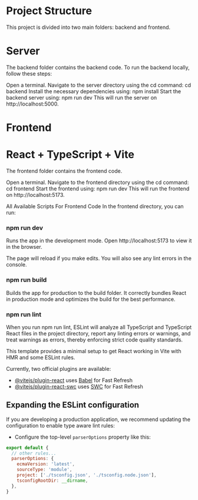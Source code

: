 # Project Structure
This project is divided into two main folders: backend and frontend.

# Server
The backend folder contains the backend code. To run the backend locally, follow these steps:

Open a terminal.
Navigate to the server directory using the cd command:
cd backend
Install the necessary dependencies using: npm install
Start the backend server using: npm run dev
This will run the server on http://localhost:5000.

# Frontend 
# React + TypeScript + Vite
The frontend folder contains the frontend code.

Open a terminal.
Navigate to the frontend directory using the cd command:
cd frontend
Start the frontend using: npm run dev
This will run the frontend on http://localhost:5173.

All Available Scripts For Frontend Code
In the frontend directory, you can run:

### npm run dev
Runs the app in the development mode.
Open http://localhost:5173 to view it in the browser.

The page will reload if you make edits.
You will also see any lint errors in the console.

### npm run build
Builds the app for production to the build folder.
It correctly bundles React in production mode and optimizes the build for the best performance.

### npm run lint
When you run npm run lint, ESLint will analyze all TypeScript and TypeScript React files in the project directory, report any linting errors or warnings, and treat warnings as errors, thereby enforcing strict code quality standards.


This template provides a minimal setup to get React working in Vite with HMR and some ESLint rules.

Currently, two official plugins are available:

- [@vitejs/plugin-react](https://github.com/vitejs/vite-plugin-react/blob/main/packages/plugin-react/README.md) uses [Babel](https://babeljs.io/) for Fast Refresh
- [@vitejs/plugin-react-swc](https://github.com/vitejs/vite-plugin-react-swc) uses [SWC](https://swc.rs/) for Fast Refresh

## Expanding the ESLint configuration

If you are developing a production application, we recommend updating the configuration to enable type aware lint rules:

- Configure the top-level `parserOptions` property like this:

```js
export default {
  // other rules...
  parserOptions: {
    ecmaVersion: 'latest',
    sourceType: 'module',
    project: ['./tsconfig.json', './tsconfig.node.json'],
    tsconfigRootDir: __dirname,
  },
}
